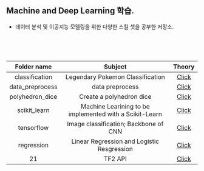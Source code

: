 ## Machine and Deep Learning 학습.

- 데이터 분석 및 이공지능 모델링을 위한 다양한 스킬 셋을 공부한 저장소.

<br>
<br>
<br>

|**Folder name**|**Subject**|**Theory**|
|:---:|:---:|:---:|
|classification|Legendary Pokemon Classification|[Click](https://github.com/JINWONMIN/fundamentals_gn3/tree/master/classification/.pokemon_classification)|
|data_preprocess|data preprocess|[Click](https://github.com/JINWONMIN/fundamentals_gn3/tree/master/data_preprocess)|
|polyhedron_dice|Create a polyhedron dice|[Click](https://github.com/JINWONMIN/fundamentals_gn3/tree/master/polyhedron_dice)|
|scikit_learn|Machine Learining to be implemented with a Scikit-Learn|[Click](https://github.com/JINWONMIN/fundamentals_gn3/blob/master/scikit_learn/scikit_learn.ipynb)|
|tensorflow|Image classification; Backbone of CNN|[Click](https://github.com/JINWONMIN/fundamentals_gn3/tree/master/tensorflow)|
|regression|Linear Regression and Logistic Resgression|[Click](https://github.com/JINWONMIN/fundamentals_gn3/tree/master/regression)|
|21|TF2 API|[Click](https://github.com/JINWONMIN/fundamentals_gn3/blob/master/21/tf2_api.ipynb)|
